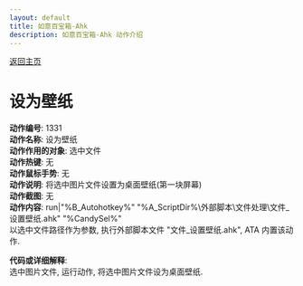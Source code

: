 ```yaml
---
layout: default
title: 如意百宝箱-Ahk
description: 如意百宝箱-Ahk 动作介绍
---
```


[返回主页](../index.md)

# [](#header-2) 设为壁纸

**动作编号**: 1331  
**动作名称**: 设为壁纸  
**动作作用的对象**: 选中文件  
**动作热键**: 无  
**动作鼠标手势**: 无  
**动作说明**: 将选中图片文件设置为桌面壁纸(第一块屏幕)  
**动作截图**: 无  
**动作内容**: run|"%B_Autohotkey%" "%A_ScriptDir%\外部脚本\文件处理\文件_设置壁纸.ahk" "%CandySel%"  
以选中文件路径作为参数, 执行外部脚本文件 "文件_设置壁纸.ahk", ATA 内置该动作.

**代码或详细解释**:  
选中图片文件, 运行动作, 将选中图片文件设为桌面壁纸.  